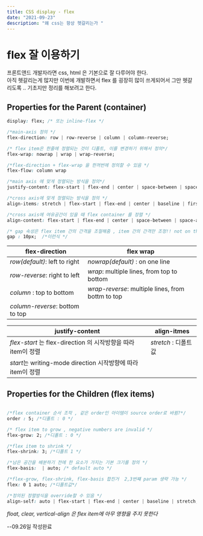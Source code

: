```yaml
---
title: CSS display - flex
date: "2021-09-23"
description: "왜 css는 항상 헷갈리는가 "
---
```


# flex 잘 이용하기
프론트앤드 개발자라면 css, html 은 기본으로 잘 다루어야 한다.  
아직 헷갈리는게 많지만 이번에 개발하면서 flex 를 굉장히 많이 쓰게되어서 그만 헷갈리도록 .. 기초지만 정리를 해보려고 한다.

## Properties for the Parent (container)
```css
display: flex; /* 또는 inline-flex */

/*main-axis 정의 */
flex-direction: row | row-reverse | column | column-reverse;

/* flex item은 한줄에 정렬되는 것이 디폴트, 이를 변경하기 위해서 정의*/
flex-wrap: nowrap | wrap | wrap-reverse;

/*flex-direction + flex-wrap 을 한꺼번에 정의할 수 있음 */
flex-flow: column wrap 

/*main axis 에 맞게 정렬되는 방식을 정의*/
justify-content: flex-start | flex-end | center | space-between | space-around | space-evenly |start | end | left | right

/*cross axis에 맞게 정렬되는 방식을 정의 */
align-items: stretch | flex-start | flex-end | center | baseline | first baseline | last baseline | start | end | self-start | self-end 

/*cross axis에 여유공간이 있을 때 flex container 를 정렬 */
align-content: flex-start | flex-end | center | space-between | space-around | space-evenly | stretch | start | end | baseline | first baseline | last baseline

/* gap 속성은 flex item 간의 간격을 조절해줌 , item 간의 간격만 조정!! not on the outer edges */
gap : 10px;  /*이런식 */
```

|flex-direction |flex wrap      |
|-------------- |-------------- |
|*row(default)*: left to right |*nowrap(default)* : on one line |
|*row-reverse*: right to left | *wrap*: multiple lines, from top to bottom|
|*column* : top to bottom |*wrap-reverse*: multiple lines, from bottm to top|
|*column-reverse*: bottom to top |

justify-content |align-itmes |
|--------------|-----------|
*flex-start* 는 flex-direction 의 시작방향을 따라 item이 정렬 | *stretch* : 디폴트 값 
*start*는 writing-mode direction 시작방향에 따라 item이 정렬 |

## Properties for the Children (flex items)

```css

/*flex container 순서 조작 , 같은 order인 아이템이 source order로 바뀜?*/
order : 5; /*디폴트 : 0 */

/* flex item to grow , negative numbers are invalid */
flex-grow: 2; /*디폴트 : 0 */

/*flex item to shrink */
flex-shrink: 3; /*디폴트 1 */

/*남은 공간을 배분하기 전에 한 요소가 가지는 기본 크기를 정의 */
flex-basis:  | auto; /* default auto */

/*flex-grow, flex-shrink, flex-basis 합친거  2,3번쨰 param 생략 가능 */
flex: 0 1 auto; /*디폴트값*/

/*정의된 정렬방식을 override할 수 있음 */
align-self: auto | flex-start | flex-end | center | baseline | stretch;
```
*float, clear, vertical-align 은 flex item에 아무 영향을 주지 못한다*

--09.26일 작성완료 